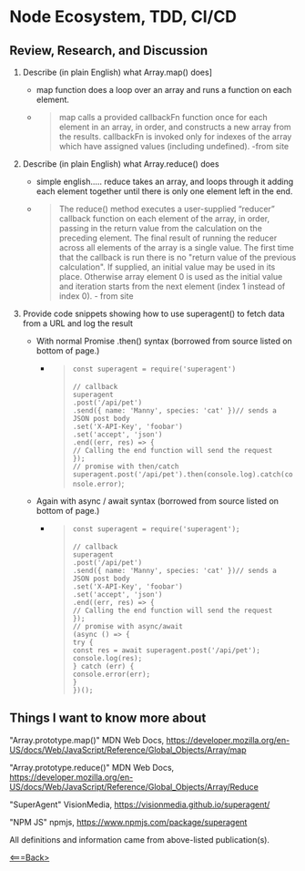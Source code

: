 # Node Ecosystem, TDD, CI/CD

## Review, Research, and Discussion

1. Describe (in plain English) what Array.map() does]

    - map function does a loop over an array and runs a function on each element.

    - > map calls a provided callbackFn function once for each element in an array, in order, and constructs a new array from the results. callbackFn is invoked only for indexes of the array which have assigned values (including undefined). -from site

2. Describe (in plain English) what Array.reduce() does

    - simple english..... reduce takes an array, and loops through it adding each element together until there is only one element left in the end.

    - > The reduce() method executes a user-supplied “reducer” callback function on each element of the array, in order, passing in the return value from the calculation on the preceding element. The final result of running the reducer across all elements of the array is a single value. The first time that the callback is run there is no "return value of the previous calculation". If supplied, an initial value may be used in its place. Otherwise array element 0 is used as the initial value and iteration starts from the next element (index 1 instead of index 0). - from site

3. Provide code snippets showing how to use superagent() to fetch data from a URL and log the result

    - With normal Promise .then() syntax (borrowed from source listed on bottom of page.)

        - > ```const superagent = require('superagent')```<br><br>
            ```// callback```<br>
            ```superagent```<br>
            ```.post('/api/pet')```<br>
            ```.send({ name: 'Manny', species: 'cat' })// sends a JSON post body```<br>
            ```.set('X-API-Key', 'foobar')```<br>
            ```.set('accept', 'json')```<br>
            ```.end((err, res) => {```<br>
            ```// Calling the end function will send the request```<br>
            ```});```<br>
            ```// promise with then/catch```<br>
            ```superagent.post('/api/pet').then(console.log).catch(console.error)```;<br>

    - Again with async / await syntax (borrowed from source listed on bottom of page.)

        - >```const superagent = require('superagent');```<br><br>
            ```// callback```<br>
            ```superagent```<br>
            ```.post('/api/pet')```<br>
            ```.send({ name: 'Manny', species: 'cat' })// sends a JSON post body```<br>
            ```.set('X-API-Key', 'foobar')```<br>
            ```.set('accept', 'json')```<br>
            ```.end((err, res) => {```<br>
            ```// Calling the end function will send the request```<br>
            ```});```<br>
            ```// promise with async/await```<br>
            ```(async () => {```<br>
            ```try {```<br>
            ```const res = await superagent.post('/api/pet');``` <br>
            ```console.log(res);```<br>
            ```} catch (err) {```<br>
            ```console.error(err);```<br>
            ```}```<br>
            ```})();```<br>

## Things I want to know more about

"Array.prototype.map()" MDN Web Docs, <https://developer.mozilla.org/en-US/docs/Web/JavaScript/Reference/Global_Objects/Array/map>

"Array.prototype.reduce()" MDN Web Docs, <https://developer.mozilla.org/en-US/docs/Web/JavaScript/Reference/Global_Objects/Array/Reduce>

"SuperAgent" VisionMedia, <https://visionmedia.github.io/superagent/>

"NPM JS" npmjs, <https://www.npmjs.com/package/superagent>

All definitions and information came from above-listed publication(s).

[<===Back>](README.md)
